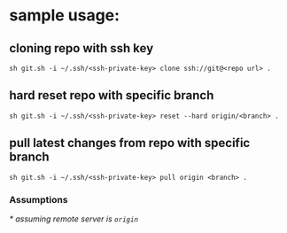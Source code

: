 # sample usage:

## cloning repo with ssh key
`sh git.sh -i ~/.ssh/<ssh-private-key> clone ssh://git@<repo url> .`
  
## hard reset repo with specific branch
`sh git.sh -i ~/.ssh/<ssh-private-key> reset --hard origin/<branch> .`
  
## pull latest changes from repo with specific branch
`sh git.sh -i ~/.ssh/<ssh-private-key> pull origin <branch> .`
  
### Assumptions
_* assuming remote server is `origin`_

